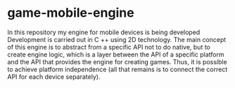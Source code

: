 # game-mobile-engine
In this repository my engine for mobile devices is being developed
Development is carried out in C ++ using 2D technology.
The main concept of this engine is to abstract from a specific API not to do native, but to create engine logic, which is a layer between the API of a specific platform and the API that provides the engine for creating games. Thus, it is possible to achieve platform independence (all that remains is to connect the correct API for each device separately).
